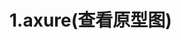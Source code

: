 <!--
 * @Author: your name
 * @Date: 2020-10-21 14:16:49
 * @LastEditTime: 2020-10-21 14:17:54
 * @LastEditors: Please set LastEditors
 * @Description: In User Settings Edit
 * @FilePath: \codesRepository\资源\软件.md
-->
# 1.axure(查看原型图)
